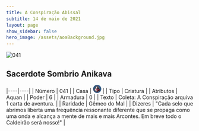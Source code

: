 ```yaml
---
title: A Conspiração Abissal
subtitle: 14 de maio de 2021
layout: page
show_sidebar: false
hero_image: /assets/aoaBackground.jpg
---
```


![041](https://cards-keyforge.s3.eu-north-1.amazonaws.com/media/pt/tac/041.png)

## Sacerdote Sombrio Anikava

|----|----|
| Número | 041 |
| Casa | ![Conspiracy](https://raw.githubusercontent.com/cardsofkeyforge/cardsofkeyforge.github.io/master/tac/conspiracy.png "Conspiração") |
| Tipo | Criatura |
| Atributos | Aquan |
| Poder | 6 |
| Armadura | 0 |
| Texto | Coleta: A Conspiração arquiva 1 carta  de aventura. |
| Raridade | Gêmeo do Mal |
| Dizeres | "Cada selo que abrimos liberta uma frequência  ressonante diferente que se propaga como uma  onda e alcança a mente de mais e mais Arcontes.  Em breve todo o Caldeirão será nosso!" |
